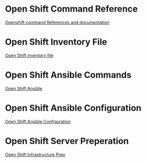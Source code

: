 <!-- TITLE: Home -->
<!-- SUBTITLE: Main Launching page for the wiki -->

# Open Shift Command Reference
[Openshift command References and documentation ](command-reference)

# Open Shift Inventory File
[Open Shift inventory file](inventory-file)

# Open Shift Ansible Commands
[Open Shift Ansible](openshift-ansible-cmds)
# Open Shift Ansible Configuration
[Open Shift Ansible Configuration](openshift-ansible-config)

# Open Shift Server Preperation
[Open Shift Infrastructure Prep](openshift-infrastructure-config)
